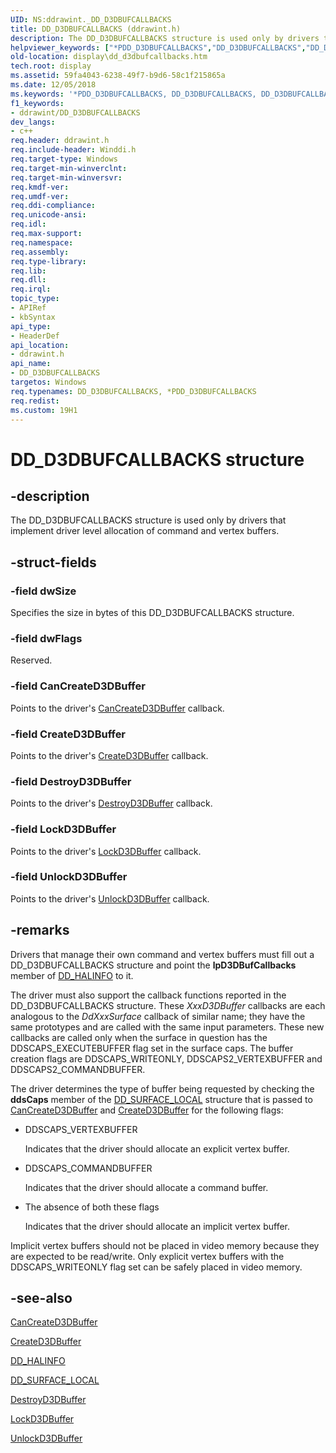 ```yaml
---
UID: NS:ddrawint._DD_D3DBUFCALLBACKS
title: DD_D3DBUFCALLBACKS (ddrawint.h)
description: The DD_D3DBUFCALLBACKS structure is used only by drivers that implement driver level allocation of command and vertex buffers.
helpviewer_keywords: ["*PDD_D3DBUFCALLBACKS","DD_D3DBUFCALLBACKS","DD_D3DBUFCALLBACKS structure [Display Devices]","PDD_D3DBUFCALLBACKS","PDD_D3DBUFCALLBACKS structure pointer [Display Devices]","ddrawint/DD_D3DBUFCALLBACKS","ddrawint/PDD_D3DBUFCALLBACKS","ddstrcts_cfe891c1-2660-460f-ac58-79f243ee902e.xml","display.dd_d3dbufcallbacks"]
old-location: display\dd_d3dbufcallbacks.htm
tech.root: display
ms.assetid: 59fa4043-6238-49f7-b9d6-58c1f215865a
ms.date: 12/05/2018
ms.keywords: '*PDD_D3DBUFCALLBACKS, DD_D3DBUFCALLBACKS, DD_D3DBUFCALLBACKS structure [Display Devices], PDD_D3DBUFCALLBACKS, PDD_D3DBUFCALLBACKS structure pointer [Display Devices], ddrawint/DD_D3DBUFCALLBACKS, ddrawint/PDD_D3DBUFCALLBACKS, ddstrcts_cfe891c1-2660-460f-ac58-79f243ee902e.xml, display.dd_d3dbufcallbacks'
f1_keywords:
- ddrawint/DD_D3DBUFCALLBACKS
dev_langs:
- c++
req.header: ddrawint.h
req.include-header: Winddi.h
req.target-type: Windows
req.target-min-winverclnt: 
req.target-min-winversvr: 
req.kmdf-ver: 
req.umdf-ver: 
req.ddi-compliance: 
req.unicode-ansi: 
req.idl: 
req.max-support: 
req.namespace: 
req.assembly: 
req.type-library: 
req.lib: 
req.dll: 
req.irql: 
topic_type:
- APIRef
- kbSyntax
api_type:
- HeaderDef
api_location:
- ddrawint.h
api_name:
- DD_D3DBUFCALLBACKS
targetos: Windows
req.typenames: DD_D3DBUFCALLBACKS, *PDD_D3DBUFCALLBACKS
req.redist: 
ms.custom: 19H1
---
```


# DD_D3DBUFCALLBACKS structure


## -description


The DD_D3DBUFCALLBACKS structure is used only by drivers that implement driver level allocation of command and vertex buffers.


## -struct-fields




### -field dwSize

Specifies the size in bytes of this DD_D3DBUFCALLBACKS structure.


### -field dwFlags

Reserved.


### -field CanCreateD3DBuffer

Points to the driver's <a href="https://docs.microsoft.com/windows/desktop/api/ddrawint/nc-ddrawint-pdd_cancreatesurface">CanCreateD3DBuffer</a> callback.


### -field CreateD3DBuffer

Points to the driver's <a href="https://docs.microsoft.com/windows/desktop/api/ddrawint/nc-ddrawint-pdd_createsurface">CreateD3DBuffer</a> callback.


### -field DestroyD3DBuffer

Points to the driver's <a href="https://docs.microsoft.com/previous-versions/windows/hardware/drivers/ff552754(v=vs.85)">DestroyD3DBuffer</a> callback.


### -field LockD3DBuffer

Points to the driver's <a href="https://docs.microsoft.com/previous-versions/windows/hardware/drivers/ff568216(v=vs.85)">LockD3DBuffer</a> callback.


### -field UnlockD3DBuffer

Points to the driver's <a href="https://docs.microsoft.com/previous-versions/windows/hardware/drivers/ff570106(v=vs.85)">UnlockD3DBuffer</a> callback.


## -remarks



Drivers that manage their own command and vertex buffers must fill out a DD_D3DBUFCALLBACKS structure and point the <b>lpD3DBufCallbacks</b> member of <a href="https://docs.microsoft.com/windows/desktop/api/ddrawint/ns-ddrawint-dd_halinfo">DD_HALINFO</a> to it. 

The driver must also support the callback functions reported in the DD_D3DBUFCALLBACKS structure. These <i>XxxD3DBuffer</i> callbacks are each analogous to the <i>DdXxxSurface</i> callback of similar name; they have the same prototypes and are called with the same input parameters. These new callbacks are called only when the surface in question has the DDSCAPS_EXECUTEBUFFER flag set in the surface caps. The buffer creation flags are DDSCAPS_WRITEONLY, DDSCAPS2_VERTEXBUFFER and DDSCAPS2_COMMANDBUFFER. 

The driver determines the type of buffer being requested by checking the <b>ddsCaps</b> member of the <a href="https://docs.microsoft.com/windows/desktop/api/ddrawint/ns-ddrawint-dd_surface_local">DD_SURFACE_LOCAL</a> structure that is passed to <a href="https://docs.microsoft.com/windows/desktop/api/ddrawint/nc-ddrawint-pdd_cancreatesurface">CanCreateD3DBuffer</a> and <a href="https://docs.microsoft.com/windows/desktop/api/ddrawint/nc-ddrawint-pdd_createsurface">CreateD3DBuffer</a> for the following flags:

<ul>
<li>
DDSCAPS_VERTEXBUFFER

Indicates that the driver should allocate an explicit vertex buffer.

</li>
<li>
DDSCAPS_COMMANDBUFFER

Indicates that the driver should allocate a command buffer. 

</li>
<li>
The absence of both these flags 

Indicates that the driver should allocate an implicit vertex buffer.

</li>
</ul>
Implicit vertex buffers should not be placed in video memory because they are expected to be read/write. Only explicit vertex buffers with the DDSCAPS_WRITEONLY flag set can be safely placed in video memory.




## -see-also




<a href="https://docs.microsoft.com/windows/desktop/api/ddrawint/nc-ddrawint-pdd_cancreatesurface">CanCreateD3DBuffer</a>



<a href="https://docs.microsoft.com/windows/desktop/api/ddrawint/nc-ddrawint-pdd_createsurface">CreateD3DBuffer</a>



<a href="https://docs.microsoft.com/windows/desktop/api/ddrawint/ns-ddrawint-dd_halinfo">DD_HALINFO</a>



<a href="https://docs.microsoft.com/windows/desktop/api/ddrawint/ns-ddrawint-dd_surface_local">DD_SURFACE_LOCAL</a>



<a href="https://docs.microsoft.com/previous-versions/windows/hardware/drivers/ff552754(v=vs.85)">DestroyD3DBuffer</a>



<a href="https://docs.microsoft.com/previous-versions/windows/hardware/drivers/ff568216(v=vs.85)">LockD3DBuffer</a>



<a href="https://docs.microsoft.com/previous-versions/windows/hardware/drivers/ff570106(v=vs.85)">UnlockD3DBuffer</a>
 

 

